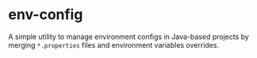# env-config
A simple utility to manage environment configs in Java-based projects by merging `*.properties` files and environment variables overrides.
